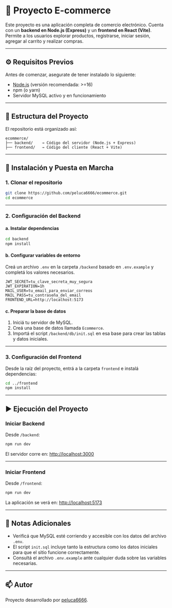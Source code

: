 ﻿# 🛒 Proyecto E-commerce

Este proyecto es una aplicación completa de comercio electrónico. Cuenta con un **backend en Node.js (Express)** y un **frontend en React (Vite)**. Permite a los usuarios explorar productos, registrarse, iniciar sesión, agregar al carrito y realizar compras.

---

## ⚙️ Requisitos Previos

Antes de comenzar, asegurate de tener instalado lo siguiente:

- [Node.js](https://nodejs.org/) (versión recomendada: >=16)
- npm (o yarn)
- Servidor MySQL activo y en funcionamiento

---

## 📁 Estructura del Proyecto

El repositorio está organizado así:

```
ecommerce/
├── backend/    → Código del servidor (Node.js + Express)
├── frontend/   → Código del cliente (React + Vite)
```

---

## 🚀 Instalación y Puesta en Marcha

### 1. Clonar el repositorio

```bash
git clone https://github.com/peluca6666/ecommerce.git
cd ecommerce
```

---

### 2. Configuración del Backend

#### a. Instalar dependencias

```bash
cd backend
npm install
```

#### b. Configurar variables de entorno

Creá un archivo `.env` en la carpeta `/backend` basado en `.env.example` y completá los valores necesarios.

```env
JWT_SECRET=tu_clave_secreta_muy_segura
JWT_EXPIRATION=1h
MAIL_USER=tu_email_para_enviar_correos
MAIL_PASS=tu_contraseña_del_email
FRONTEND_URL=http://localhost:5173
```

#### c. Preparar la base de datos

1. Iniciá tu servidor de MySQL.
2. Creá una base de datos llamada `Ecommerce`.
3. Importá el script `/backend/db/init.sql` en esa base para crear las tablas y datos iniciales.

---

### 3. Configuración del Frontend

Desde la raíz del proyecto, entrá a la carpeta `frontend` e instalá dependencias:

```bash
cd ../frontend
npm install
```

---

## ▶️ Ejecución del Proyecto

### Iniciar Backend

Desde `/backend`:

```bash
npm run dev
```

El servidor corre en: [http://localhost:3000](http://localhost:3000)

---

### Iniciar Frontend

Desde `/frontend`:

```bash
npm run dev
```

La aplicación se verá en: [http://localhost:5173](http://localhost:5173)

---

## 📝 Notas Adicionales

- Verificá que MySQL esté corriendo y accesible con los datos del archivo `.env`.
- El script `init.sql` incluye tanto la estructura como los datos iniciales para que el sitio funcione correctamente.
- Consultá el archivo `.env.example` ante cualquier duda sobre las variables necesarias.

---

## 📫 Autor

Proyecto desarrollado por [peluca6666](https://github.com/peluca6666).
